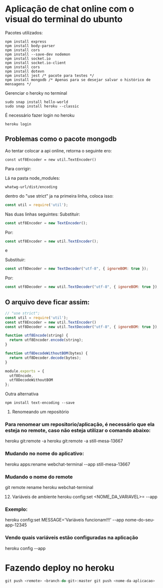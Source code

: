 # Aplicação de chat online com o visual do terminal do ubunto

Pacotes utilizados:

```
npm install express
npm install body-parser
npm install cors
npm install --save-dev nodemon
npm install socket.io
npm install socket.io-client
npm install cors
npm install dotevn
npm install jest /* pacote para testes */
npm install mongodb /* Apenas para se desejar salvar o histórico de mensagens */
```

Gerenciar o heroky no terminal
```
sudo snap install hello-world
sudo snap install heroku --classic
```

É necessário fazer login no heroku
```
heroku login
```

## Problemas como o pacote mongodb
Ao tentar colocar a api online, retorna o seguinte ero:
```
const utf8Encoder = new util.TextEncoder()
```

Para corrigir:

Lá na pasta node_modules:
```
whatwg-url/dist/encoding
```

dentro do "use strict" ja na primeira linha, coloca isso:
```javaScript
const util = require('util');
```
Nas duas linhas seguintes:
Substituir:
```javaScript
const utf8Encoder = new TextEncoder();
```
Por:
```javaScript
const utf8Encoder = new util.TextEncoder();
```
e

Substituir:
```javaScript
const utf8Decoder = new TextDecoder("utf-8", { ignoreBOM: true });
```
Por:
```javaScript
const utf8Decoder = new util.TextDecoder("utf-8", { ignoreBOM: true }); (editado)
```
## O arquivo deve ficar assim:

```javaScript
// "use strict";
const util = require('util');
const utf8Encoder = new util.TextEncoder()
const utf8Decoder = new util.TextDecoder("utf-8", { ignoreBOM: true });

function utf8Encode(string) {
  return utf8Encoder.encode(string);
}

function utf8DecodeWithoutBOM(bytes) {
  return utf8Decoder.decode(bytes);
}

module.exports = {
  utf8Encode,
  utf8DecodeWithoutBOM
};
```
Outra alternativa

```
npm install text-encoding --save
```

1. Renomeando um repositório
### Para renomear um repositorio/aplicação, é necessário que ela esteja no remote, caso não esteja utilizar o comando abaixo:
heroku git:remote -a <nomeDoAplicativo>
heroku git:remote -a still-mesa-13667

### Mudando no nome do aplicativo:
heroku apps:rename webchat-terminal --app still-mesa-13667

### Mudando o nome do remote
git remote rename heroku webchat-terminal

12. Variáveis de ambiente
heroku config:set <NOME_DA_VARIAVEL>=<valor> --app <nomeDoAplicativo>
### Exemplo:
heroku config:set MESSAGE='Variáveis funcionam!!!' --app nome-do-seu-app-12345

### Vendo quais variáveis estão configuradas na aplicação
heroku config --app <nomeDoAplicativo>

# Fazendo deploy no heroku

```javaScript
git push <remote> <branch-do-git>:master git push <nome-da-aplicacao>

```